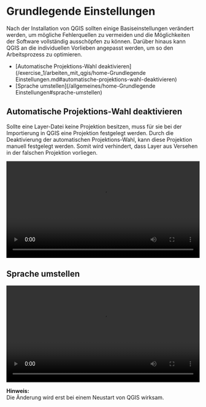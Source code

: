 # Grundlegende Einstellungen
Nach der Installation von QGIS sollten einige Basiseinstellungen verändert werden, um mögliche Fehlerquellen zu vermeiden und die Möglichkeiten der Software vollständig ausschöpfen zu können. Darüber hinaus kann QGIS an die individuellen Vorlieben angepasst werden, um so den Arbeitsprozess zu optimieren.  

* [Automatische Projektions-Wahl deaktivieren](/exercise_1/arbeiten_mit_qgis/home-Grundlegende Einstellungen.md#automatische-projektions-wahl-deaktivieren)
* [Sprache umstellen](/allgemeines/home-Grundlegende Einstellungen#sprache-umstellen)


## Automatische Projektions-Wahl deaktivieren
Sollte eine Layer-Datei keine Projektion besitzen, muss für sie bei der Importierung in QGIS eine Projektion festgelegt werden. Durch die Deaktivierung der automatischen Projektions-Wahl, kann diese Projektion manuell festgelegt werden. Somit wird verhindert, dass Layer aus Versehen in der falschen Projektion vorliegen.  

<video width="100%" controls src="https://courses.gistools.geog.uni-heidelberg.de/giscience/qgis-book/-/raw/main/uploads/6df6db177d89776e385c3c66d0e49cde/Automatische_Projektionswahl_deaktivieren.mp4"></video>

## Sprache umstellen
<video width="100%" controls src="https://courses.gistools.geog.uni-heidelberg.de/giscience/qgis-book/-/raw/main/uploads/a1cddef8aee694bedc9d5d9adb0c84e3/Sprache_ändern.mp4"></video>

**Hinweis:**  
Die Änderung wird erst bei einem Neustart von QGIS wirksam.
